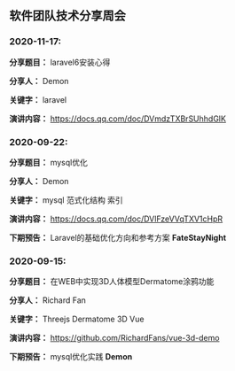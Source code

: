 ## 软件团队技术分享周会

### 2020-11-17:

**分享题目：** laravel6安装心得

**分享人：** Demon

**关键字：** laravel

**演讲内容：** https://docs.qq.com/doc/DVmdzTXBrSUhhdGlK


### 2020-09-22:

**分享题目：** mysql优化

**分享人：** Demon

**关键字：** mysql 范式化结构 索引

**演讲内容：** https://docs.qq.com/doc/DVlFzeVVqTXV1cHpR

**下期预告：** Laravel的基础优化方向和参考方案 **FateStayNight**



### 2020-09-15:

**分享题目：** 在WEB中实现3D人体模型Dermatome涂鸦功能

**分享人：** Richard Fan

**关键字：** Threejs Dermatome 3D Vue

**演讲内容：** https://github.com/RichardFans/vue-3d-demo

**下期预告：** mysql优化实践 **Demon** 
